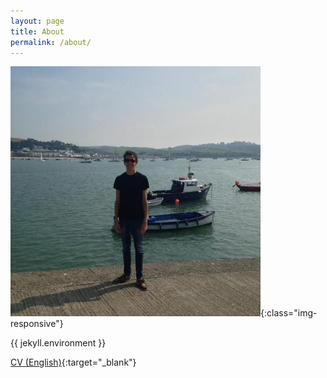 ```yaml
---
layout: page
title: About
permalink: /about/
---
```


![This is a picture of me.](/assets/me.jpg "This is a picture of me."){:class="img-responsive"}

{{ jekyll.environment }}

[CV (English)](/assets/cv-maths-eng.pdf){:target="_blank"}
